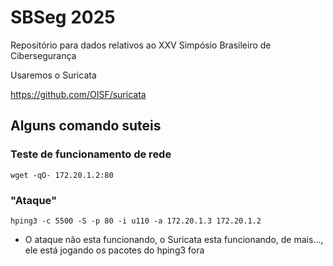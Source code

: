 # SBSeg 2025

Repositório para dados relativos ao XXV Simpósio Brasileiro de Cibersegurança

Usaremos o Suricata

https://github.com/OISF/suricata

## Alguns comando suteis

### Teste de funcionamento de rede

`wget -qO- 172.20.1.2:80`

### "Ataque"

`hping3 -c 5500 -S -p 80 -i u110 -a 172.20.1.3 172.20.1.2`

* O ataque não esta funcionando, o Suricata esta funcionando, de mais..., ele está jogando os pacotes do hping3 fora
